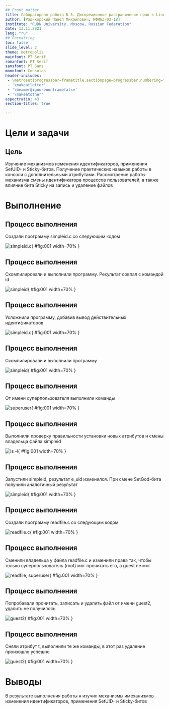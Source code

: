 ```yaml
---
## Front matter
title: Лабораторная работа № 5. Дискреционное разграничение прав в Linux. Исследование влияния дополнительных атрибутов
author: [Радикорский Павел Михайлович, НФИбд-03-18]
institute: "RUDN University, Moscow, Russian Federation"
date: 13.11.2021
lang: "ru"
## Formatting
toc: false
slide_level: 2
theme: metropolis
mainfont: PT Serif
romanfont: PT Serif
sansfont: PT Sans
monofont: Consolas
header-includes:
 - \metroset{progressbar=frametitle,sectionpage=progressbar,numbering=fraction}
 - '\makeatletter'
 - '\beamer@ignorenonframefalse'
 - '\makeatother'
aspectratio: 43
section-titles: true

---
```

# Цели и задачи

## Цель

Изучение механизмов изменения идентификаторов, применения SetUID- и Sticky-битов. Получение практических навыков работы в консоли с дополнительными атрибутами. Рассмотрение работы механизма
смены идентификатора процессов пользователей, а также влияние бита Sticky на запись и удаление файлов

# Выполнение

## Процесс выполнения

Создали программу simpleid.c со следующим кодом
    
![simpleid.c](image/1.png){ #fig:001 width=70% }

## Процесс выполнения

Скомпилировали и выполнили программу. Рехультат совпал с командой id
    
![simpleid](image/2.png){ #fig:001 width=70% }

## Процесс выполнения

Усложнили программу, добавив вывод действительных идентификаторов

![simpleid.c](image/3.png){ #fig:001 width=70% }

## Процесс выполнения

Скомпилировали и выполнили программу

![simpleid](image/4.png){ #fig:001 width=70% }

## Процесс выполнения

От имени суперпользователя выполнили команды

![superuser](image/5.png){ #fig:001 width=70% }

## Процесс выполнения

Выполнили проверку правильности установки новых атрибутов и смены владельца файла simpleid

![ls -l](image/6.png){ #fig:001 width=70% }

## Процесс выполнения

Запустили simpleid, результат e_uid изменился. При смене SetGod-бита получили аналогичный результат

![simpleid](image/7.png){ #fig:001 width=70% }

## Процесс выполнения

Создали программу readfile.c со следующим кодом

![readfile.c](image/8.png){ #fig:001 width=70% }

## Процесс выполнения

Сменили владельца у файла readfile.c и изменили права так, чтобы только суперпользователь (root) мог прочитать его, a guest не мог

![readfile, superuser](image/9.png){ #fig:001 width=70% }

## Процесс выполнения

Попробавали прочитать, записать и удалить файл от имени guest2, удалить не получилось

![guest2](image/10.png){ #fig:001 width=70% }

## Процесс выполнения

Сняли атрибут t, выполнили те же команды, в этот раз удаление произошло успешно

![guest2](image/11.png){ #fig:001 width=70% }

# Выводы

В результате выполнения работы я изучил механизмы имеханизмов изменения идентификаторов, применения SetUID- и Sticky-битов